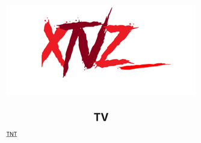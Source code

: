 <p align="center">
  <img src="Images/Logo.png" />
</p>

#

<h1 align="center"> TV </h1>
<a href="https://raw.githubusercontent.com/LeBazarDeBryan/XTVZ_/main/IPTV/TNT.m3u">TNT</a>
